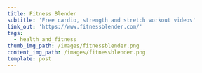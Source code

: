 ```yaml
---
title: Fitness Blender
subtitle: 'Free cardio, strength and stretch workout videos'
link_out: 'https://www.fitnessblender.com/'
tags:
  - health_and_fitness
thumb_img_path: /images/fitnessblender.png
content_img_path: /images/fitnessblender.png
template: post
---
```

